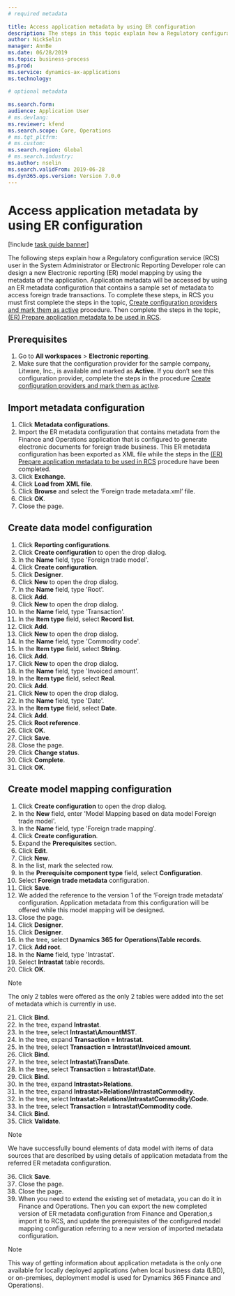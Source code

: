 ```yaml
--- 
# required metadata 
 
title: Access application metadata by using ER configuration
description: The steps in this topic explain how a Regulatory configuration service (RCS) user can design a new Electronic reporting (ER) model mapping by using the metadata in Finance and Operations.
author: NickSelin
manager: AnnBe 
ms.date: 06/28/2019
ms.topic: business-process 
ms.prod:  
ms.service: dynamics-ax-applications 
ms.technology:  
 
# optional metadata 
 
ms.search.form:  
audience: Application User 
# ms.devlang:  
ms.reviewer: kfend
ms.search.scope: Core, Operations 
# ms.tgt_pltfrm:  
# ms.custom:  
ms.search.region: Global
# ms.search.industry: 
ms.author: nselin
ms.search.validFrom: 2019-06-28 
ms.dyn365.ops.version: Version 7.0.0 
---
```

# Access application metadata by using ER configuration

[!include [task guide banner](../../includes/task-guide-banner.md)]

The following steps explain how a Regulatory configuration service (RCS) user in the System Administrator or Electronic Reporting Developer role can design a new Electronic reporting (ER) model mapping by using the metadata of the application. Application metadata will be accessed by using an ER metadata configuration that contains a sample set of metadata to access foreign trade transactions. To complete these steps, in RCS you must first complete the steps in the topic, [Create configuration providers and mark them as active](er-configuration-provider-mark-it-active-2016-11.md) procedure. Then complete the steps in the topic, [(ER) Prepare application metadata to be used in RCS](prepare-application-metadata-rcs.md).

## Prerequisites
1. Go to **All workspaces** > **Electronic reporting**. 
2. Make sure that the configuration provider for the sample company, Litware, Inc., is available and marked as **Active**. If you don’t see this configuration provider, complete the steps in the procedure [Create configuration providers and mark them as active](er-configuration-provider-mark-it-active-2016-11.md). 

## Import metadata configuration 
1. Click **Metadata configurations**. 
2. Import the ER metadata configuration that contains metadata from the Finance and Operations application that is configured to generate electronic documents for foreign trade business. This ER metadata configuration has been exported as XML file while the steps in the [(ER) Prepare application metadata to be used in RCS](prepare-application-metadata-rcs.md) procedure have been completed. 
3. Click **Exchange**. 
4. Click **Load from XML file**. 
5. Click **Browse** and select the ‘Foreign trade metadata.xml’ file. 
6. Click **OK**. 
7. Close the page. 

## Create data model configuration
1. Click **Reporting configurations**. 
2. Click **Create configuration** to open the drop dialog. 
3. In the **Name** field, type 'Foreign trade model'. 
4. Click **Create configuration**. 
5. Click **Designer**. 
6. Click **New** to open the drop dialog. 
7. In the **Name** field, type 'Root'. 
8. Click **Add**. 
9. Click **New** to open the drop dialog. 
10.	In the **Name** field, type 'Transaction'. 
11.	In the **Item type** field, select **Record list**. 
12.	Click **Add**. 
13.	Click **New** to open the drop dialog. 
14.	In the **Name** field, type 'Commodity code'. 
15.	In the **Item type** field, select **String**. 
16.	Click **Add**. 
17.	Click **New** to open the drop dialog. 
18.	In the **Name** field, type 'Invoiced amount'. 
19.	In the **Item type** field, select **Real**. 
20.	Click **Add**. 
21.	Click **New** to open the drop dialog. 
22.	In the **Name** field, type 'Date'. 
23.	In the **Item type** field, select **Date**. 
24.	Click **Add**. 
25.	Click **Root reference**. 
26.	Click **OK**. 
27.	Click **Save**. 
28.	Close the page. 
29.	Click **Change status**. 
30.	Click **Complete**. 
31.	Click **OK**. 

## Create model mapping configuration 
1. Click **Create configuration** to open the drop dialog. 
2. In the **New** field, enter 'Model Mapping based on data model Foreign trade model'. 
3. In the **Name** field, type 'Foreign trade mapping'. 
4. Click **Create configuration**. 
5. Expand the **Prerequisites** section. 
6. Click **Edit**. 
7. Click **New**. 
8. In the list, mark the selected row. 
9. In the **Prerequisite component type** field, select **Configuration**. 
10.	Select **Foreign trade metadata** configuration. 
11.	Click **Save**. 
12.	We added the reference to the version 1 of the ‘Foreign trade metadata’ configuration. Application metadata from this configuration will be offered while this model mapping will be designed. 
13.	Close the page. 
14.	Click **Designer**. 
15.	Click **Designer**. 
16.	In the tree, select **Dynamics 365 for Operations\Table records**. 
17.	Click **Add root**. 
18.	In the **Name** field, type 'Intrastat'. 
19.	Select **Intrastat** table records. 
20.	Click **OK**. 

> [!NOTE]
> The only 2 tables were offered as the only 2 tables were added into the set of metadata which is currently in use. 

21.	Click **Bind**. 
22.	In the tree, expand **Intrastat**. 
23.	In the tree, select **Intrastat\AmountMST**. 
24.	In the tree, expand **Transaction = Intrastat**. 
25.	In the tree, select **Transaction = Intrastat\Invoiced amount**. 
26.	Click **Bind**. 
27.	In the tree, select **Intrastat\TransDate**. 
28.	In the tree, select **Transaction = Intrastat\Date**. 
29.	Click **Bind**. 
30.	In the tree, expand **Intrastat\>Relations**. 
31.	In the tree, expand **Intrastat\>Relations\IntrastatCommodity**. 
32.	In the tree, select **Intrastat\>Relations\IntrastatCommodity\Code**. 
33.	In the tree, select **Transaction = Intrastat\Commodity code**. 
34.	Click **Bind**. 
35.	Click **Validate**. 

> [!NOTE]
> We have successfully bound elements of data model with items of data sources that are described by using details of application metadata from the referred ER metadata configuration. 
36.	Click **Save**. 
37.	Close the page. 
38.	Close the page. 
39.	When you need to extend the existing set of metadata, you can do it in Finance and Operations. Then you can export the new completed version of ER metadata configuration from Finance and Operation,s import it to RCS, and update the prerequisites of the configured model mapping configuration referring to a new version of imported metadata configuration. 

> [!NOTE]
> This way of getting information about application metadata is the only one available for locally deployed applications (when local business data (LBD), or on-premises, deployment model is used for Dynamics 365 Finance and Operations).
		
